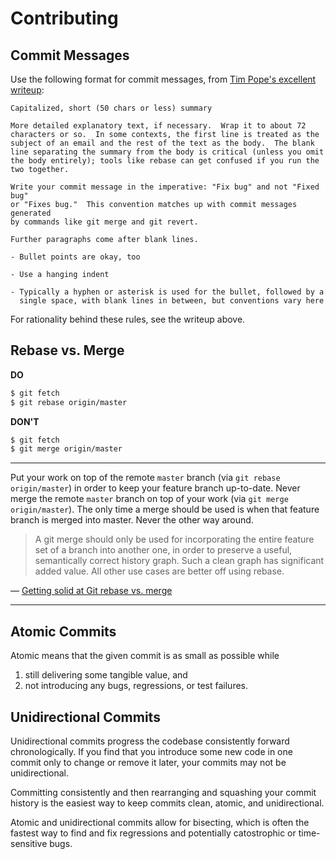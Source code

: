 # Contributing

## Commit Messages

Use the following format for commit messages, from
[Tim Pope's excellent writeup](http://tbaggery.com/2008/04/19/a-note-about-git-commit-messages.html):

```
Capitalized, short (50 chars or less) summary

More detailed explanatory text, if necessary.  Wrap it to about 72
characters or so.  In some contexts, the first line is treated as the
subject of an email and the rest of the text as the body.  The blank
line separating the summary from the body is critical (unless you omit
the body entirely); tools like rebase can get confused if you run the
two together.

Write your commit message in the imperative: "Fix bug" and not "Fixed bug"
or "Fixes bug."  This convention matches up with commit messages generated
by commands like git merge and git revert.

Further paragraphs come after blank lines.

- Bullet points are okay, too

- Use a hanging indent

- Typically a hyphen or asterisk is used for the bullet, followed by a
  single space, with blank lines in between, but conventions vary here
```

For rationality behind these rules, see the writeup above.

## Rebase vs. Merge

**DO**
```bash
$ git fetch
$ git rebase origin/master
```

**DON'T**
```bash
$ git fetch
$ git merge origin/master
```

---

Put your work on top of the remote `master` branch (via `git rebase origin/master`) in order to keep
your feature branch up-to-date. Never merge the remote `master` branch on top of your work (via `git
merge origin/master`). The only time a merge should be used is when that feature branch is merged
into master. Never the other way around.

> A git merge should only be used for incorporating the entire feature set of a branch into another
> one, in order to preserve a useful, semantically correct history graph. Such a clean graph has
> significant added value. All other use cases are better off using rebase.

— [Getting solid at Git rebase vs. merge](https://medium.com/@porteneuve/getting-solid-at-git-rebase-vs-merge-4fa1a48c53aa)

---

## Atomic Commits

Atomic means that the given commit is as small as possible while

1. still delivering some tangible value, and
2. not introducing any bugs, regressions, or test failures.

## Unidirectional Commits

Unidirectional commits progress the codebase consistently forward chronologically. If you find that
you introduce some new code in one commit only to change or remove it later, your commits may not be
unidirectional.

Committing consistently and then rearranging and squashing your commit history is the easiest way to
keep commits clean, atomic, and unidirectional.

Atomic and unidirectional commits allow for bisecting, which is often the fastest way to find and
fix regressions and potentially catostrophic or time-sensitive bugs.
